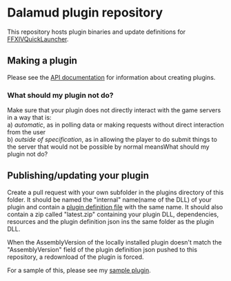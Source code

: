 # Dalamud plugin repository

This repository hosts plugin binaries and update definitions for [FFXIVQuickLauncher](https://github.com/goaaats/FFXIVQuickLauncher).

## Making a plugin

Please see the [API documentation](https://goatcorp.github.io/Dalamud/api/index.html) for information about creating plugins.

### What should my plugin not do?
Make sure that your plugin does not directly interact with the game servers in a way that is:
<br>a) *automatic*, as in polling data or making requests without direct interaction from the user
<br>b) *outside of specification*, as in allowing the player to do submit things to the server that would not be possible by normal meansWhat should my plugin not do?

## Publishing/updating your plugin

Create a pull request with your own subfolder in the plugins directory of this folder. It should be named the "internal" name(name of the DLL) of your plugin and contain a [plugin definition file](https://github.com/goatcorp/DalamudPlugins/blob/master/plugins/owofy/owofy.json) with the same name.
It should also contain a zip called "latest.zip" containing your plugin DLL, dependencies, resources and the plugin definition json ins the same folder as the plugin DLL.

When the AssemblyVersion of the locally installed plugin doesn't match the "AssemblyVersion" field of the plugin definition json pushed to this repository, a redownload of the plugin is forced.

For a sample of this, please see my [sample plugin](https://github.com/goatcorp/DalamudPlugins/blob/master/plugins/owofy).
